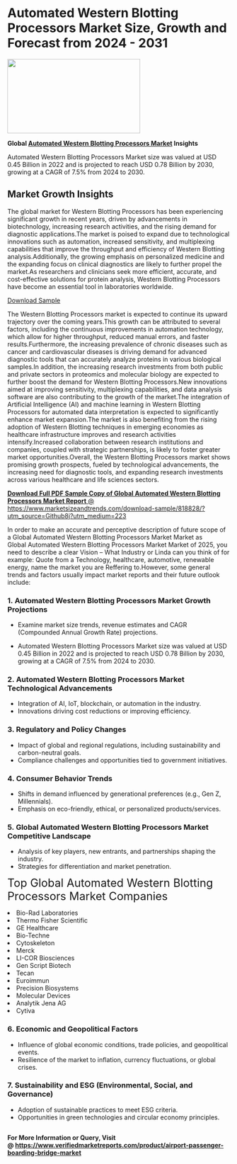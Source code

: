 <H1>Automated Western Blotting Processors Market Size, Growth and Forecast from 2024 - 2031</H1><img class="aligncenter size-medium wp-image-584254" src="https://thirdeyenews.in/wp-content/uploads/2024/09/Global-Market-Research-300x168.jpeg" alt="" width="300" height="168" /><p><strong>Global&nbsp;<a href="https://www.marketsizeandtrends.com/download-sample/818828/?utm_source=Github8j?utm_medium=223">Automated Western Blotting Processors Market</a> Insights</strong></p><p>Automated Western Blotting Processors Market size was valued at USD 0.45 Billion in 2022 and is projected to reach USD 0.78 Billion by 2030, growing at a CAGR of 7.5% from 2024 to 2030.</p><p><h2>Market Growth Insights</h2> <p>The global market for Western Blotting Processors has been experiencing significant growth in recent years, driven by advancements in biotechnology, increasing research activities, and the rising demand for diagnostic applications.The market is poised to expand due to technological innovations such as automation, increased sensitivity, and multiplexing capabilities that improve the throughput and efficiency of Western Blotting analysis.Additionally, the growing emphasis on personalized medicine and the expanding focus on clinical diagnostics are likely to further propel the market.As researchers and clinicians seek more efficient, accurate, and cost-effective solutions for protein analysis, Western Blotting Processors have become an essential tool in laboratories worldwide.</p> <p><a href="#">Download Sample</a></p> <p>The Western Blotting Processors market is expected to continue its upward trajectory over the coming years.This growth can be attributed to several factors, including the continuous improvements in automation technology, which allow for higher throughput, reduced manual errors, and faster results.Furthermore, the increasing prevalence of chronic diseases such as cancer and cardiovascular diseases is driving demand for advanced diagnostic tools that can accurately analyze proteins in various biological samples.In addition, the increasing research investments from both public and private sectors in proteomics and molecular biology are expected to further boost the demand for Western Blotting Processors.New innovations aimed at improving sensitivity, multiplexing capabilities, and data analysis software are also contributing to the growth of the market.The integration of Artificial Intelligence (AI) and machine learning in Western Blotting Processors for automated data interpretation is expected to significantly enhance market expansion.The market is also benefiting from the rising adoption of Western Blotting techniques in emerging economies as healthcare infrastructure improves and research activities intensify.Increased collaboration between research institutions and companies, coupled with strategic partnerships, is likely to foster greater market opportunities.Overall, the Western Blotting Processors market shows promising growth prospects, fueled by technological advancements, the increasing need for diagnostic tools, and expanding research investments across various healthcare and life sciences sectors.</p> <p><a href="#"></p><p><span class=""><strong>Download Full PDF Sample Copy of Global Automated Western Blotting Processors Market Report</strong> @ <a href="https://www.marketsizeandtrends.com/download-sample/818828/?utm_source=Github8j?utm_medium=223" target="_blank">https://www.marketsizeandtrends.com/download-sample/818828/?utm_source=Github8j?utm_medium=223</a></span></p><p>In order to make an accurate and perceptive description of future scope of a Global&nbsp;Automated Western Blotting Processors Market Market as Global&nbsp;Automated Western Blotting Processors Market Market of 2025, you need to describe a clear Vision &ndash; What Industry or Linda can you think of for example: Quote from a Technology, healthcare, automotive, renewable energy, name the market you are Reffering to.However, some general trends and factors usually impact market reports and their future outlook include:</p><h3>1.&nbsp;<strong>Automated Western Blotting Processors Market Growth Projections</strong></h3><ul><li>Examine market size trends, revenue estimates and CAGR (Compounded Annual Growth Rate) projections.</li><li><p>Automated Western Blotting Processors Market size was valued at USD 0.45 Billion in 2022 and is projected to reach USD 0.78 Billion by 2030, growing at a CAGR of 7.5% from 2024 to 2030.</p></li></ul><h3>2.&nbsp;<strong>Automated Western Blotting Processors Market Technological Advancements</strong></h3><ul><li>Integration of AI, IoT, blockchain, or automation in the industry.</li><li>Innovations driving cost reductions or improving efficiency.</li></ul><h3>3.&nbsp;<strong>Regulatory and Policy Changes</strong></h3><ul><li>Impact of global and regional regulations, including sustainability and carbon-neutral goals.</li><li>Compliance challenges and opportunities tied to government initiatives.</li></ul><h3>4.&nbsp;<strong>Consumer Behavior Trends</strong></h3><ul><li>Shifts in demand influenced by generational preferences (e.g., Gen Z, Millennials).</li><li>Emphasis on eco-friendly, ethical, or personalized products/services.</li></ul><h3>5.&nbsp;<strong>Global Automated Western Blotting Processors Market Competitive Landscape</strong></h3><ul><li>Analysis of key players, new entrants, and partnerships shaping the industry.</li><li>Strategies for differentiation and market penetration.</li></ul><p data-pm-slice="1 1 []"><span style="color: inherit; font-family: inherit; font-size: 25px;">Top Global Automated Western Blotting Processors Market Companies</span></p><div class="" data-test-id=""><p><li>Bio-Rad Laboratories</li><li> Thermo Fisher Scientific</li><li> GE Healthcare</li><li> Bio-Techne</li><li> Cytoskeleton</li><li> Merck</li><li> LI-COR Biosciences</li><li> Gen Script Biotech</li><li> Tecan</li><li> Euroimmun</li><li> Precision Biosystems</li><li> Molecular Devices</li><li> Analytik Jena AG</li><li> Cytiva</li></p></div><h3>6.&nbsp;<strong>Economic and Geopolitical Factors</strong></h3><ul><li>Influence of global economic conditions, trade policies, and geopolitical events.</li><li>Resilience of the market to inflation, currency fluctuations, or global crises.</li></ul><h3>7.&nbsp;<strong>Sustainability and ESG (Environmental, Social, and Governance)</strong></h3><ul><li>Adoption of sustainable practices to meet ESG criteria.</li><li>Opportunities in green technologies and circular economy principles.</li></ul><h2><strong style="font-size: 14px;">For More Information or Query, Visit @&nbsp;</strong><a style="background-color: #ffffff; font-size: 14px;" href="https://www.marketsizeandtrends.com/report/automated-western-blotting-processors-market/" target="_blank">https://www.verifiedmarketreports.com/product/airport-passenger-boarding-bridge-market</a></h2>